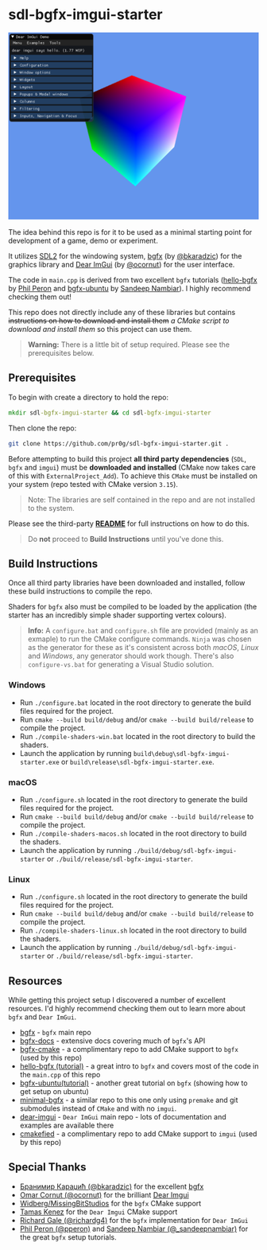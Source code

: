 # sdl-bgfx-imgui-starter

![starter](starter.png)

The idea behind this repo is for it to be used as a minimal starting point for development of a game, demo or experiment.

It utilizes [SDL2](https://www.libsdl.org/index.php) for the windowing system, [bgfx](https://github.com/bkaradzic/bgfx) (by [@bkaradzic](https://twitter.com/bkaradzic)) for the graphics library and [Dear ImGui](https://github.com/ocornut/imgui) (by [@ocornut](https://twitter.com/ocornut)) for the user interface.

The code in `main.cpp` is derived from two excellent `bgfx` tutorials ([hello-bgfx](https://dev.to/pperon/hello-bgfx-4dka) by [Phil Peron](https://twitter.com/pperon) and [bgfx-ubuntu](https://www.sandeepnambiar.com/getting-started-with-bgfx/) by [Sandeep Nambiar](https://twitter.com/_sandeepnambiar)). I highly recommend checking them out!

This repo does not directly include any of these libraries but contains ~~instructions on how to download and install them~~ _a CMake script to download and install them_ so this project can use them.

>__Warning:__ There is a little bit of setup required. Please see the prerequisites below.

## Prerequisites

To begin with create a directory to hold the repo:

```bat
mkdir sdl-bgfx-imgui-starter && cd sdl-bgfx-imgui-starter
```

Then clone the repo:

```bash
git clone https://github.com/pr0g/sdl-bgfx-imgui-starter.git .
```

Before attempting to build this project __all third party dependencies__ (`SDL`, `bgfx` and `imgui`) must be __downloaded and installed__ (CMake now takes care of this with `ExternalProject_Add`). To achieve this `CMake` must be installed on your system (repo tested with CMake version `3.15`).

> Note: The libraries are self contained in the repo and are not installed to the system.

Please see the third-party [__README__](third-party/README.md) for full instructions on how to do this.

> Do __not__ proceed to __Build Instructions__ until you've done this.

## Build Instructions

Once all third party libraries have been downloaded and installed, follow these build instructions to compile the repo.

Shaders for `bgfx` also must be compiled to be loaded by the application (the starter has an incredibly simple shader supporting vertex colours).

> __Info:__ A `configure.bat` and `configure.sh` file are provided (mainly as an exmaple) to run the CMake configure commands. `Ninja` was chosen as the generator for these as it's consistent across both _macOS_, _Linux_ and _Windows_, any generator should work though. There's also `configure-vs.bat` for generating a Visual Studio solution.

### Windows

- Run `./configure.bat` located in the root directory to generate the build files required for the project.
- Run `cmake --build build/debug` and/or `cmake --build build/release` to compile the project.
- Run `./compile-shaders-win.bat` located in the root directory to build the shaders.
- Launch the application by running `build\debug\sdl-bgfx-imgui-starter.exe` or `build\release\sdl-bgfx-imgui-starter.exe`.

### macOS

- Run `./configure.sh` located in the root directory to generate the build files required for the project.
- Run `cmake --build build/debug` and/or `cmake --build build/release` to compile the project.
- Run `./compile-shaders-macos.sh` located in the root directory to build the shaders.
- Launch the application by running `./build/debug/sdl-bgfx-imgui-starter` or `./build/release/sdl-bgfx-imgui-starter`.

### Linux

- Run `./configure.sh` located in the root directory to generate the build files required for the project.
- Run `cmake --build build/debug` and/or `cmake --build build/release` to compile the project.
- Run `./compile-shaders-linux.sh` located in the root directory to build the shaders.
- Launch the application by running `./build/debug/sdl-bgfx-imgui-starter` or `./build/release/sdl-bgfx-imgui-starter`.

## Resources

While getting this project setup I discovered a number of excellent resources. I'd highly recommend checking them out to learn more about `bgfx` and `Dear ImGui`.

- [bgfx](https://github.com/bkaradzic/bgfx) - `bgfx` main repo
- [bgfx-docs](https://bkaradzic.github.io/bgfx/index.html) - extensive docs covering much of `bgfx`'s API
- [bgfx-cmake](https://github.com/widberg/bgfx.cmake) - a complimentary repo to add CMake support to `bgfx` (used by this repo)
- [hello-bgfx (tutorial)](https://dev.to/pperon/hello-bgfx-4dka) - a great intro to `bgfx` and covers most of the code in the `main.cpp` of this repo
- [bgfx-ubuntu(tutorial)](https://www.sandeepnambiar.com/getting-started-with-bgfx/) - another great tutorial on `bgfx` (showing how to get setup on ubuntu)
- [minimal-bgfx](https://github.com/jpcy/bgfx-minimal-example) - a similar repo to this one only using `premake` and git submodules instead of `CMake` and with no `imgui`.
- [dear-imgui](https://github.com/ocornut/imgui) - `Dear ImGui` main repo - lots of documentation and examples are available there
- [cmakefied](https://github.com/tamaskenez/cmakefied) - a complimentary repo to add CMake support to `imgui` (used by this repo)

## Special Thanks

- [Бранимир Караџић (@bkaradzic)](https://twitter.com/bkaradzic) for the excellent [bgfx](https://github.com/bkaradzic/bgfx)
- [Omar Cornut (@ocornut)](https://twitter.com/ocornut) for the brilliant [Dear Imgui](https://github.com/ocornut/imgui)
- [Widberg/MissingBitStudios](https://github.com/widberg) for the `bgfx` CMake support
- [Tamas Kenez](https://github.com/tamaskenez) for the `Dear Imgui` CMake support
- [Richard Gale (@richardg4)](https://twitter.com/richardg4) for the `bgfx` implementation for `Dear ImGui`
- [Phil Peron (@pperon)](https://twitter.com/pperon) and [Sandeep Nambiar (@_sandeepnambiar)](https://twitter.com/_sandeepnambiar) for the great `bgfx` setup tutorials.

